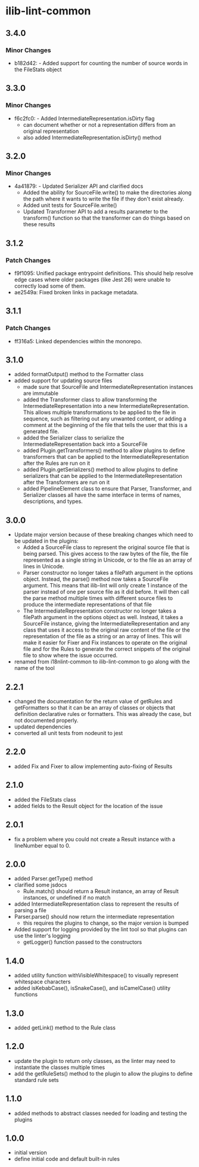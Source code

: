 # ilib-lint-common

## 3.4.0

### Minor Changes

- b182d42: - Added support for counting the number of source words
  in the FileStats object

## 3.3.0

### Minor Changes

- f6c2fc0: - Added IntermediateRepresentation.isDirty flag
  - can document whether or not a representation differs from an
    original representation
  - also added IntermediateRepresentation.isDirty() method

## 3.2.0

### Minor Changes

- 4a41879: - Updated Serializer API and clarified docs
  - Added the ability for SourceFile.write() to make the
    directories along the path where it wants to write
    the file if they don't exist already.
  - Added unit tests for SourceFile.write()
  - Updated Transformer API to add a results parameter
    to the transform() function so that the transformer
    can do things based on these results

## 3.1.2

### Patch Changes

- f9f1095: Unified package entrypoint definitions. This should help resolve edge cases where older packages (like Jest 26) were unable to correctly load some of them.
- ae2549a: Fixed broken links in package metadata.

## 3.1.1

### Patch Changes

- ff316a5: Linked dependencies within the monorepo.

## 3.1.0

- added formatOutput() method to the Formatter class
- added support for updating source files
  - made sure that SourceFile and IntermediateRepresentation instances are immutable
  - added the Transformer class to allow transforming the IntermediateRepresentation into a
    new IntermediateRepresentation. This allows multiple transformations to
    be applied to the file in sequence, such as filtering out any unwanted content,
    or adding a comment at the beginning of the file that tells the user that
    this is a generated file.
  - added the Serializer class to serialize the IntermediateRepresentation back into a SourceFile
  - added Plugin.getTransformers() method to allow plugins to define transformers
    that can be applied to the IntermediateRepresentation after the Rules are run
    on it
  - added Plugin.getSerializers() method to allow plugins to define serializers
    that can be applied to the IntermediateRepresentation after the Transformers
    are run on it
  - added PipelineElement class to ensure that Parser, Transformer, and Serializer
    classes all have the same interface in terms of names, descriptions, and
    types.

## 3.0.0

- Update major version because of these breaking changes which need to be
  updated in the plugins:
  - Added a SourceFile class to represent the original source file
    that is being parsed. This gives access to the raw bytes of the file,
    the file represented as a single string in Unicode, or to the file
    as an array of lines in Unicode.
  - Parser constructor no longer takes a filePath argument in the
    options object. Instead, the parse() method now takes a SourceFile
    argument. This means that ilib-lint will only create 1 instance of
    the parser instead of one per source file as it did before. It will
    then call the parse method multiple times with different source
    files to produce the intermediate representations of that file
  - The IntermediateRepresentation constructor no longer takes a filePath
    argument in the options object as well. Instead, it takes a SourceFile
    instance, giving the IntermediateRepresentation and any class that
    uses it access to the original raw content of the file or the
    representation of the file as a string or an array of lines. This will
    make it easier for Fixer and Fix instances to operate on the original
    file and for the Rules to generate the correct snippets of the original
    file to show where the issue occurred.
- renamed from i18nlint-common to ilib-lint-common to go along with the name of
  the tool

## 2.2.1

- changed the documentation for the return value of getRules and getFormatters
  so that it can be an array of classes or objects that definition declarative
  rules or formatters. This was already the case, but not documented properly.
- updated dependencies
- converted all unit tests from nodeunit to jest

## 2.2.0

- added Fix and Fixer to allow implementing auto-fixing of Results

## 2.1.0

- added the FileStats class
- added fields to the Result object for the location of the issue

## 2.0.1

- fix a problem where you could not create a Result instance with a
  lineNumber equal to 0.

## 2.0.0

- added Parser.getType() method
- clarified some jsdocs
  - Rule.match() should return a Result instance, an array of
    Result instances, or undefined if no match
- added IntermediateRepresentation class to represent the results of
  parsing a file
- Parser.parse() should now return the intermediate representation
  - this requires the plugins to change, so the major version is bumped
- Added support for logging provided by the lint tool so that plugins
  can use the linter's logging
  - getLogger() function passed to the constructors

## 1.4.0

- added utility function withVisibleWhitespace() to visually represent whitespace characters
- added isKebabCase(), isSnakeCase(), and isCamelCase() utility functions

## 1.3.0

- added getLink() method to the Rule class

## 1.2.0

- update the plugin to return only classes, as the linter may need to instantiate
  the classes multiple times
- add the getRuleSets() method to the plugin to allow the plugins to define
  standard rule sets

## 1.1.0

- added methods to abstract classes needed for loading and testing the plugins

## 1.0.0

- initial version
- define initial code and default built-in rules
